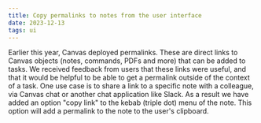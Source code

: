 ```yaml
---
title: Copy permalinks to notes from the user interface
date: 2023-12-13
tags: ui
---
```

Earlier this year, Canvas deployed permalinks. These are direct links to Canvas objects (notes, commands, PDFs and more) that can be added to tasks. We received feedback from users that these links were useful, and that it would be helpful to be able to get a permalink outside of the context of a task. One use case is to share a link to a specific note with a colleague, via Canvas chat or another chat application like Slack. As a result we have added an option "copy link" to the kebab (triple dot) menu of the note. This option will add a permalink to the note to the user's clipboard.
